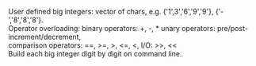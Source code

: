 User defined big integers: vector of chars, e.g. {'1',3','6','9','9'}, {'-','8','8','8'}. <br />
Operator overloading: binary operators: +, -, * unary operators: pre/post-increment/decrement, <br />
comparison operators: ==, >=, >, <=, <, I/O: >>, << <br />
Build each big integer digit by digit on command line.
